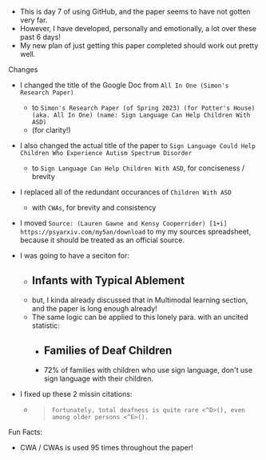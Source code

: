 
* This is day 7 of using GitHub, and the paper seems to have not gotten very far.
* However, I have developed, personally and emotionally, a lot over these past 6 days!
* My new plan of just getting this paper completed should work out pretty well.

Changes
* I changed the title of the Google Doc from `All In One (Simon's Research Paper)`
  * to `Simon's Research Paper (of Spring 2023) (for Potter's House) (aka. All In One) (name: Sign Language Can Help Children With ASD)`
  * (for clarity!)
* I also changed the actual title of the paper to `Sign Language Could Help Children Who Experience Autism Spectrum Disorder`
  * to `Sign Language Can Help Children With ASD`, for conciseness / brevity
* I replaced all of the redundant occurances of `Children With ASD`
  * with `CWAs`, for brevity and consistency
* I moved `Source: (Lauren Gawne and Kensy Cooperrider) [1+i] https://psyarxiv.com/my5an/download` to my my sources spreadsheet, because it should be treated as an official source.

* I was going to have a seciton for:
  * ## Infants with Typical Ablement
  * but, I kinda already discussed that in Multimodal learning section, and the paper is long enough already!
  * The same logic can be applied to this lonely para. with an uncited statistic:
    * ## Families of Deaf Children
    * 72% of families with children who use sign language, don't use sign language with their children.
* I fixed up these 2 missin citations:
  * > `Fortunately, total deafness is quite rare <^D>(), even among older persons <^E>().`




Fun Facts:
* CWA / CWAs is used 95 times throughout the paper!



